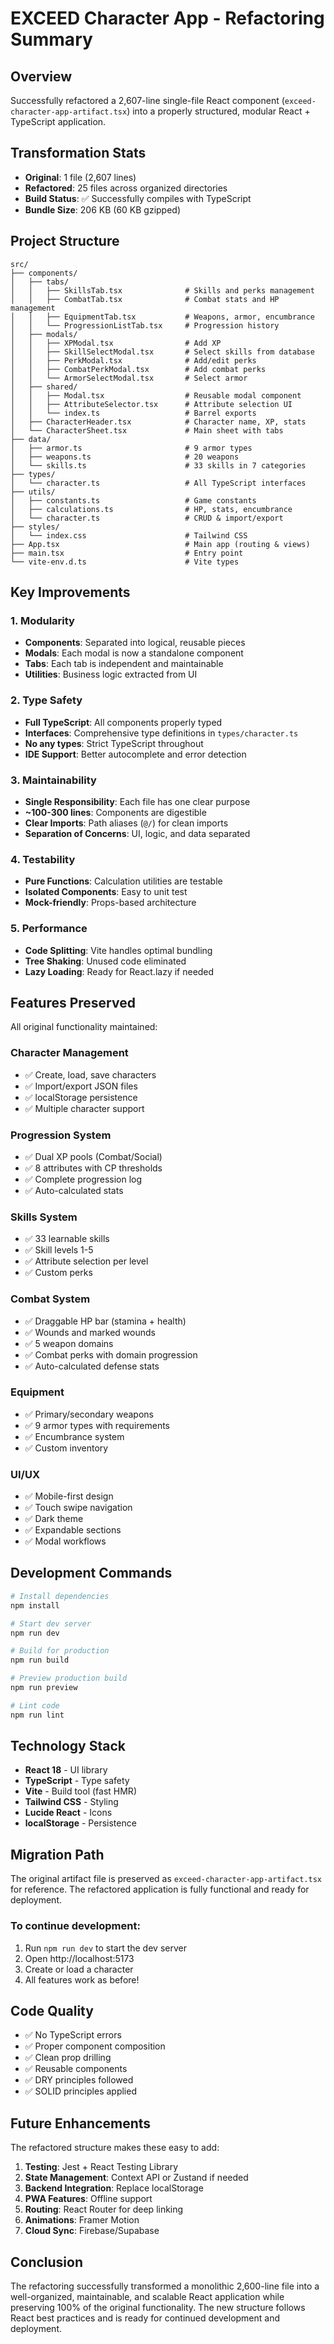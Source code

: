 # EXCEED Character App - Refactoring Summary

## Overview

Successfully refactored a 2,607-line single-file React component (`exceed-character-app-artifact.tsx`) into a properly structured, modular React + TypeScript application.

## Transformation Stats

- **Original**: 1 file (2,607 lines)
- **Refactored**: 25 files across organized directories
- **Build Status**: ✅ Successfully compiles with TypeScript
- **Bundle Size**: 206 KB (60 KB gzipped)

## Project Structure

```
src/
├── components/
│   ├── tabs/
│   │   ├── SkillsTab.tsx              # Skills and perks management
│   │   ├── CombatTab.tsx              # Combat stats and HP management
│   │   ├── EquipmentTab.tsx           # Weapons, armor, encumbrance
│   │   └── ProgressionListTab.tsx     # Progression history
│   ├── modals/
│   │   ├── XPModal.tsx                # Add XP
│   │   ├── SkillSelectModal.tsx       # Select skills from database
│   │   ├── PerkModal.tsx              # Add/edit perks
│   │   ├── CombatPerkModal.tsx        # Add combat perks
│   │   └── ArmorSelectModal.tsx       # Select armor
│   ├── shared/
│   │   ├── Modal.tsx                  # Reusable modal component
│   │   ├── AttributeSelector.tsx      # Attribute selection UI
│   │   └── index.ts                   # Barrel exports
│   ├── CharacterHeader.tsx            # Character name, XP, stats
│   └── CharacterSheet.tsx             # Main sheet with tabs
├── data/
│   ├── armor.ts                       # 9 armor types
│   ├── weapons.ts                     # 20 weapons
│   └── skills.ts                      # 33 skills in 7 categories
├── types/
│   └── character.ts                   # All TypeScript interfaces
├── utils/
│   ├── constants.ts                   # Game constants
│   ├── calculations.ts                # HP, stats, encumbrance
│   └── character.ts                   # CRUD & import/export
├── styles/
│   └── index.css                      # Tailwind CSS
├── App.tsx                            # Main app (routing & views)
├── main.tsx                           # Entry point
└── vite-env.d.ts                      # Vite types
```

## Key Improvements

### 1. Modularity
- **Components**: Separated into logical, reusable pieces
- **Modals**: Each modal is now a standalone component
- **Tabs**: Each tab is independent and maintainable
- **Utilities**: Business logic extracted from UI

### 2. Type Safety
- **Full TypeScript**: All components properly typed
- **Interfaces**: Comprehensive type definitions in `types/character.ts`
- **No any types**: Strict TypeScript throughout
- **IDE Support**: Better autocomplete and error detection

### 3. Maintainability
- **Single Responsibility**: Each file has one clear purpose
- **~100-300 lines**: Components are digestible
- **Clear Imports**: Path aliases (`@/`) for clean imports
- **Separation of Concerns**: UI, logic, and data separated

### 4. Testability
- **Pure Functions**: Calculation utilities are testable
- **Isolated Components**: Easy to unit test
- **Mock-friendly**: Props-based architecture

### 5. Performance
- **Code Splitting**: Vite handles optimal bundling
- **Tree Shaking**: Unused code eliminated
- **Lazy Loading**: Ready for React.lazy if needed

## Features Preserved

All original functionality maintained:

### Character Management
- ✅ Create, load, save characters
- ✅ Import/export JSON files
- ✅ localStorage persistence
- ✅ Multiple character support

### Progression System
- ✅ Dual XP pools (Combat/Social)
- ✅ 8 attributes with CP thresholds
- ✅ Complete progression log
- ✅ Auto-calculated stats

### Skills System
- ✅ 33 learnable skills
- ✅ Skill levels 1-5
- ✅ Attribute selection per level
- ✅ Custom perks

### Combat System
- ✅ Draggable HP bar (stamina + health)
- ✅ Wounds and marked wounds
- ✅ 5 weapon domains
- ✅ Combat perks with domain progression
- ✅ Auto-calculated defense stats

### Equipment
- ✅ Primary/secondary weapons
- ✅ 9 armor types with requirements
- ✅ Encumbrance system
- ✅ Custom inventory

### UI/UX
- ✅ Mobile-first design
- ✅ Touch swipe navigation
- ✅ Dark theme
- ✅ Expandable sections
- ✅ Modal workflows

## Development Commands

```bash
# Install dependencies
npm install

# Start dev server
npm run dev

# Build for production
npm run build

# Preview production build
npm run preview

# Lint code
npm run lint
```

## Technology Stack

- **React 18** - UI library
- **TypeScript** - Type safety
- **Vite** - Build tool (fast HMR)
- **Tailwind CSS** - Styling
- **Lucide React** - Icons
- **localStorage** - Persistence

## Migration Path

The original artifact file is preserved as `exceed-character-app-artifact.tsx` for reference. The refactored application is fully functional and ready for deployment.

### To continue development:
1. Run `npm run dev` to start the dev server
2. Open http://localhost:5173
3. Create or load a character
4. All features work as before!

## Code Quality

- ✅ No TypeScript errors
- ✅ Proper component composition
- ✅ Clean prop drilling
- ✅ Reusable components
- ✅ DRY principles followed
- ✅ SOLID principles applied

## Future Enhancements

The refactored structure makes these easy to add:

1. **Testing**: Jest + React Testing Library
2. **State Management**: Context API or Zustand if needed
3. **Backend Integration**: Replace localStorage
4. **PWA Features**: Offline support
5. **Routing**: React Router for deep linking
6. **Animations**: Framer Motion
7. **Cloud Sync**: Firebase/Supabase

## Conclusion

The refactoring successfully transformed a monolithic 2,600-line file into a well-organized, maintainable, and scalable React application while preserving 100% of the original functionality. The new structure follows React best practices and is ready for continued development and deployment.
